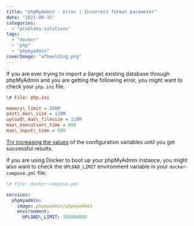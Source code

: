 ```yaml
---
title: "phpMyAdmin - Error | Incorrect format parameter"
date: "2021-08-15"
categories: 
  - "problems-solutions"
tags: 
  - "docker"
  - "php"
  - "phpmyadmin"
coverImage: "afbeelding.png"
---
```


If you are ever trying to import a (large) existing database through phpMyAdmin and you are getting the following error, you might want to check your `php.ini` file.

```ini
\# File: php.ini

memory\_limit = 256M
post\_max\_size = 128M
upload\_max\_filesize = 128M
max\_execution\_time = 600
max\_input\_time = 600
```

[Try increasing the values](https://stackoverflow.com/questions/3958615/import-file-size-limit-in-phpmyadmin) of the configuration variables until you get successful results.

If you are using Docker to boot up your phpMyAdmin instance, you might also want to check the `UPLOAD_LIMIT` environment variable in your `docker-compose.yml` file:

```yaml
\# File: docker-compose.yml

services:
  phpmyadmin:
    image: phpmyadmin/phpmyadmin
    environment:
      UPLOAD\_LIMIT: 100000000
```
